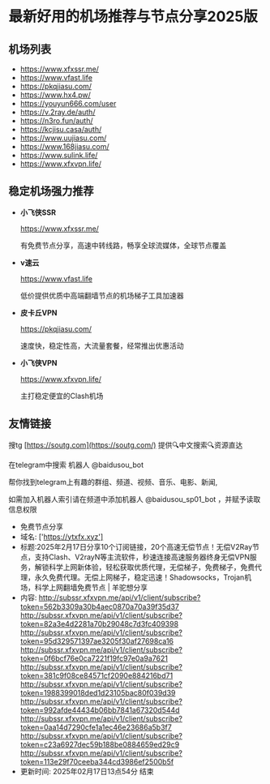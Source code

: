 # 最新好用的机场推荐与节点分享2025版

## 机场列表
* https://www.xfxssr.me/
* https://www.vfast.life
* https://pkqjiasu.com/
* https://www.hx4.pw/ 
* https://youyun666.com/user
* https://v.2ray.de/auth/
* https://n3ro.fun/auth/
* https://kcjisu.casa/auth/
* https://www.uujiasu.com/
* https://www.168jiasu.com/
* https://www.sulink.life/
* https://www.xfxvpn.life/

## 稳定机场强力推荐

+ **小飞侠SSR**
  
   https://www.xfxssr.me/
   
   有免费节点分享，高速中转线路，畅享全球流媒体，全球节点覆盖
   
+ **v速云**
  
   https://www.vfast.life
   
   低价提供优质中高端翻墙节点的机场梯子工具加速器
   
+ **皮卡丘VPN**
  
   https://pkqjiasu.com/
   
   速度快，稳定性高，大流量套餐，经常推出优惠活动
   
+ **小飞侠VPN**
  
   https://www.xfxvpn.life/
   
   主打稳定便宜的Clash机场

## 友情链接

搜tg [https://soutg.com](https://soutg.com/) 提供🔍中文搜索🔍资源直达

在telegram中搜索 机器人 @baidusou_bot

帮你找到telegram上有趣的群组、频道、视频、音乐、电影、新闻,

如需加入机器人索引请在频道中添加机器人 @baidusou_sp01_bot ，并赋予读取信息权限

- 免费节点分享 
- 域名: ['https://ytxfx.xyz'] 
- 标题:2025年2月17日分享10个订阅链接，20个高速无偿节点！无偿V2Ray节点，支持Clash、V2rayN等主流软件，秒速连接高速服务器终身无偿VPN服务，解锁科学上网新体验，轻松获取优质代理，无偿梯子，免费梯子，免费代理，永久免费代理。无偿上网梯子，稳定迅速！Shadowsocks，Trojan机场，科学上网翻墙免费节点  |  羊驼想分享 
- 内容: 
http://subssr.xfxvpn.me/api/v1/client/subscribe?token=562b3309a30b4aec0870a70a39f35d37
http://subssr.xfxvpn.me/api/v1/client/subscribe?token=82a3e4d2281a70b29048c7d3fc409398
http://subssr.xfxvpn.me/api/v1/client/subscribe?token=95d329571397ae3205f30af27698ca16
http://subssr.xfxvpn.me/api/v1/client/subscribe?token=0f6bcf76e0ca7221f19fc97e0a9a7621
http://subssr.xfxvpn.me/api/v1/client/subscribe?token=381c9f08ce84571cf2090e884216bd71
http://subssr.xfxvpn.me/api/v1/client/subscribe?token=1988399018ded1d23105bac80f039d39
http://subssr.xfxvpn.me/api/v1/client/subscribe?token=992afde44434b06bb7841a67320d544d
http://subssr.xfxvpn.me/api/v1/client/subscribe?token=0aa14d7290cfe1a1ec46e23686a5b3f7
http://subssr.xfxvpn.me/api/v1/client/subscribe?token=c23a6927dec59b188be0884659ed29c9
http://subssr.xfxvpn.me/api/v1/client/subscribe?token=113e29f70ceeba344cd3986ef2500b5f 
- 更新时间: 2025年02月17日13点54分 
结束

